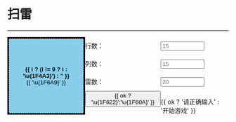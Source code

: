 <script setup>
  import { ref, reactive, computed } from 'vue'
  
  //生成数字
  function* genNum(num, n) {
    for (let i = 0; i < n; i++) {
      yield num
    }
  }
  //邻居格子相对位置
  function neighbor(i) {
    let a = w.value //列数
    if (!(i % a)) {
      return [-a, a, 1 - a, 1, a + 1]
    } else if (!((i + 1) % a)) {
      return [-a - 1, -1, a - 1, -a, a]
    } else {
      return [-a - 1, -1, a - 1, -a, a, 1 - a, 1, a + 1]
    }
  }
  // 周围几个雷
  function around(i) {
    let sum = 0
    for (let j of neighbor(i)) {
      sum += arr.value[i + j] ?? 0
    }
    return sum
  }
  //扩散显示周围
  function showAround(i) {
    if (!record.includes(i)) {
      record.push(i)
      for (let j of neighbor(i)) {
        let ij = i + j
        if (status.value[ij] != 0) continue
        let a = aroundArr.value[ij]
        if (a === 0) {
          status.value[ij] = 1
          showAround(ij) //递归
        } else if (a && a != 9) {
          status.value[ij] = 1
        }
      }
    }
  }
  
  //点击事件
  function ck(i) {
    if (arr.value[i] === 1) {
      alert('此处是雷,游戏结束')
      status.value = status.value.map((j) => (j ? j : 1))
      return (end.value = true)
    }
    status.value[i] = 1
    if (!status.value.includes(0)) {
      alert('所有雷均已排除,恭喜你获得胜利')
      return (end.value = true)
    }
    if (aroundArr.value[i] == 0) showAround(i)
  }
  
  //初始化函数
  function init() {
    ;[h.value, w.value, m.value] = config
    status.value = [...genNum(0, h.value * w.value)]
    end.value = false
    record = []
    let mineArr = [
      ...genNum(1, m.value),
      ...genNum(0, h.value * w.value - m.value),
    ]
      .sort(() => 0.5 - Math.random())
      .sort(() => 0.5 - Math.random())
  
    arr.value = mineArr
    aroundArr.value = mineArr.map((i, index) => (i ? 9 : around(index)))
  }
  
  //输入校验
  let ok = computed(() => {
    let [a, b, c] = config
    if (a % 1 || b % 1 || c % 1) return true
    if (a > 25 || a < 5) return true
    if (b > 25 || b < 5) return true
    if (c > a * b) return true
    return false
  })
  
  let config = reactive([15, 15, 20]) // 响应式
  let h = ref(15)
  let w = ref(15)
  let m = ref(20)
  //是否被点击的状态 0未点击 1左击 2右击
  let status = ref([])
  let end = ref() //是否游戏结束
  let record = [] //记录遍历过的点
  let arr = ref([])
  let aroundArr = ref([])
  init()
  </script>

# 扫雷

---

  <div class="flexbox">
    <div
      class="grid"
      :style="`grid-template-rows: repeat(${h}, 32px);grid-template-columns: repeat(${w}, 30px);`"
    >
      <button
        v-for="(i, index) in aroundArr"
        @click="status[index] == 2 ? (status[index] = 0) : ck(index)"
        @contextmenu.prevent="status[index] = status[index] ? 0 : 2"
        :disabled="status[index] == 1"
        class="btn"
      >
        <!-- 数字 -->
        <div v-if="status[index] == 1">
          <b>{{ i ? (i != 9 ? i : '\u{1F4A3}') : '' }}</b>
        </div>
        <!-- 排雷旗 -->
        <div v-if="status[index] == 2">
          {{ '\u{1F6A9}' }}
        </div>
      </button>
    </div>
    <div class="form">
      <div class="tableRow">
        <label class="tableCell">行数：</label>
        <input
          type="number"
          name="h"
          v-model="config[0]"
          class="tableCell"
          required
          placeholder="15"
        />
      </div>
      <div class="tableRow">
        <label class="tableCell">列数：</label>
        <input
          type="number"
          name="w"
          v-model="config[1]"
          class="tableCell"
          required
          placeholder="15"
        />
      </div>
      <div class="tableRow">
        <label class="tableCell">雷数：</label>
        <input
          type="number"
          name="w"
          v-model="config[2]"
          class="tableCell"
          required
          placeholder="20"
        />
      </div>
      <div class="tableRow">
        <button @click="init" :disabled="ok">
          {{ ok ? '\u{1F622}':'\u{1F60A}' }}
        </button>
        <div class="tableCell">
          {{ ok ? '请正确输入' : '开始游戏' }}
        </div>
      </div>
    </div>
  </div>

  <style scoped>
  .grid {
    display: grid;
    border: solid black;
  }
  .btn {
    background-color: skyblue;
    border: dashed 1px;
  }
  .btn:hover {
    background-color: rgb(98, 201, 241);
  }
  .btn:disabled {
    color: black;
    background-color: #eeeeee;
  }
  .flexbox {
    display: flex;
    justify-content: space-around;
  }
  .form {
    display: table;
    height: min-content;
  }
  .tableRow {
    display: table-row;
  }
  .tableCell {
    display: table-cell;
    margin: 10px 0;
  }
  input {
    max-width: 100px;
  }
  label {
    min-width: 50px;
  }
  </style>
